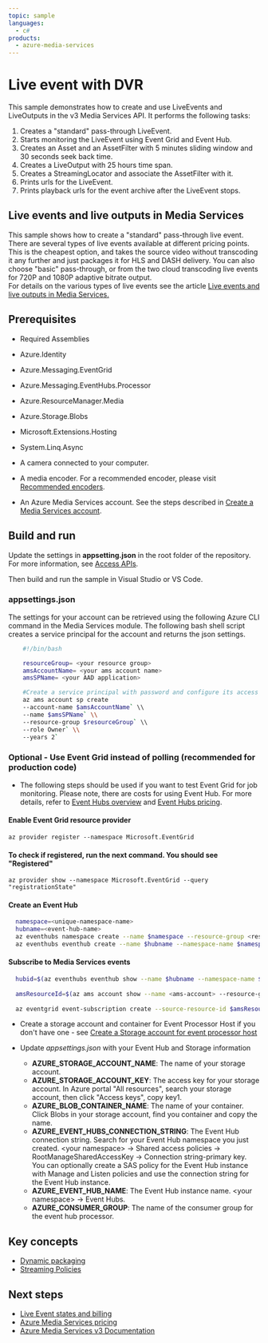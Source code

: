 ```yaml
---
topic: sample
languages:
  - c#
products:
  - azure-media-services
---
```


# Live event with DVR

This sample demonstrates how to create and use LiveEvents and LiveOutputs in the v3 Media Services API. It performs the following tasks:

1. Creates a "standard" pass-through LiveEvent.
1. Starts monitoring the LiveEvent using Event Grid and Event Hub.
1. Creates an Asset and an AssetFilter with 5 minutes sliding window and 30 seconds seek back time.
1. Creates a LiveOutput with 25 hours time span.
1. Creates a StreamingLocator and associate the AssetFilter with it.
1. Prints urls for the LiveEvent.
1. Prints playback urls for the event archive after the LiveEvent stops.

## Live events and live outputs in Media Services

This sample shows how to create a "standard" pass-through live event.  There are several types of live events available at different pricing points.  This is the cheapest option, and takes the source video without transcoding it any further and just packages it for HLS and DASH delivery.  You can also choose "basic" pass-through, or from the two cloud transcoding live events for 720P and 1080P adaptive bitrate output.  
For details on the various types of live events see the article [Live events and live outputs in Media Services.](https://learn.microsoft.com/azure/media-services/latest/live-event-outputs-concept)

## Prerequisites

* Required Assemblies

* Azure.Identity
* Azure.Messaging.EventGrid
* Azure.Messaging.EventHubs.Processor
* Azure.ResourceManager.Media
* Azure.Storage.Blobs
* Microsoft.Extensions.Hosting
* System.Linq.Async

* A camera connected to your computer.
* A media encoder. For a recommended encoder, please visit [Recommended encoders](https://learn.microsoft.com/azure/media-services/latest/encode-recommended-on-premises-live-encoders).
* An Azure Media Services account. See the steps described in [Create a Media Services account](https://learn.microsoft.com/azure/media-services/latest/account-create-how-to).

## Build and run

Update the settings in **appsetting.json** in the root folder of the repository.
For more information, see [Access APIs](https://learn.microsoft.com/azure/media-services/latest/access-api-howto).

Then build and run the sample in Visual Studio or VS Code.

### appsettings.json

The settings for your account can be retrieved using the following Azure CLI command in the Media Services module. The following bash shell script creates a service principal for the account and returns the json settings.

```bash
    #!/bin/bash

    resourceGroup= <your resource group>
    amsAccountName= <your ams account name>
    amsSPName= <your AAD application>

    #Create a service principal with password and configure its access to an Azure Media Services account.
    az ams account sp create
    --account-name $amsAccountName` \\
    --name $amsSPName` \\
    --resource-group $resourceGroup` \\
    --role Owner` \\
    --years 2`
```

### Optional - Use Event Grid instead of polling (recommended for production code)

* The following steps should be used if you want to test Event Grid for job monitoring. Please note, there are costs for using Event Hub. For more details, refer to [Event Hubs overview](https://azure.microsoft.com/en-in/pricing/details/event-hubs/) and [Event Hubs pricing](https://docs.microsoft.com/en-us/azure/event-hubs/event-hubs-faq#pricing).

#### Enable Event Grid resource provider

  `az provider register --namespace Microsoft.EventGrid`

#### To check if registered, run the next command. You should see "Registered"

  `az provider show --namespace Microsoft.EventGrid --query "registrationState"`

#### Create an Event Hub

```bash
  namespace=<unique-namespace-name>
  hubname=<event-hub-name>
  az eventhubs namespace create --name $namespace --resource-group <resource-group>
  az eventhubs eventhub create --name $hubname --namespace-name $namespace --resource-group <resource-group>
```

#### Subscribe to Media Services events

```bash
  hubid=$(az eventhubs eventhub show --name $hubname --namespace-name $namespace --resource-group <resource-group> --query id --output tsv)\
  
  amsResourceId=$(az ams account show --name <ams-account> --resource-group <resource-group> --query id --output tsv)\
  
  az eventgrid event-subscription create --source-resource-id $amsResourceId --name &lt;event-subscription-name&gt; --endpoint-type eventhub --endpoint $hubid
```

* Create a storage account and container for Event Processor Host if you don't have one - see [Create a Storage account for event processor host](https://docs.microsoft.com/en-us/azure/event-hubs/event-hubs-dotnet-standard-getstarted-send#create-a-storage-account-for-event-processor-host)

* Update *appsettings.json* with your Event Hub and Storage information
  * **AZURE_STORAGE_ACCOUNT_NAME**: The name of your storage account.
  * **AZURE_STORAGE_ACCOUNT_KEY**: The access key for your storage account. In Azure portal "All resources", search your storage account, then click "Access keys", copy key1.
  * **AZURE_BLOB_CONTAINER_NAME**: The name of your container. Click Blobs in your storage account, find you container and copy the name.
  * **AZURE_EVENT_HUBS_CONNECTION_STRING**: The Event Hub connection string. Search for your Event Hub namespace you just created. &lt;your namespace&gt; -&gt; Shared access policies -&gt; RootManageSharedAccessKey -&gt; Connection string-primary key. You can optionally create a SAS policy for the Event Hub instance with Manage and Listen policies and use the connection string for the Event Hub instance.
  * **AZURE_EVENT_HUB_NAME**: The Event Hub instance name.  &lt;your namespace&gt; -&gt; Event Hubs.
  * **AZURE_CONSUMER_GROUP**: The name of the consumer group for the event hub processor.

## Key concepts

* [Dynamic packaging](https://learn.microsoft.com/azure/media-services/latest/dynamic-packaging-overview)
* [Streaming Policies](https://learn.microsoft.com/azure/media-services/latest/streaming-policy-concept)

## Next steps

* [Live Event states and billing](https://learn.microsoft.com/azure/media-services/latest/live-event-states-billing-concept)
* [Azure Media Services pricing](https://azure.microsoft.com/pricing/details/media-services/)
* [Azure Media Services v3 Documentation](https://learn.microsoft.com/azure/media-services/latest/)
